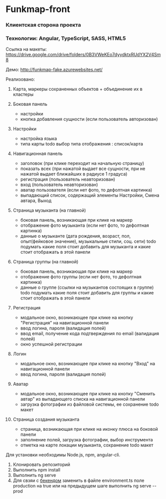 # Funkmap-front
### Клиентская сторона проекта
### Технологии: Angular, TypeScript, SASS, HTML5

Ссылка на макеты: https://drive.google.com/drive/folders/0B3VWeKEo7dyydktxRUdYX2V4Sm8

Демо: http://funkmap-fake.azurewebsites.net/

Реализовано:

1.  Карта, маркеры сохраненных объектов + объединение их в кластеры

2.  Боковая панель 
    - настройки
    - кнопка добавления сущности (если пользователь авторизован)

3.  Настройки 
    - настройка языка
    - типа карты
    todo выбор типа отображения : список/карта

4. Навигационная панель 
    - заголовок (при клике переходит на начальную страницу)
    - показать всех (при нажатой выдает все сущности, при не нажатой выдает ближайших в радиусе 1 градуса)
    - регистрация (пользователь неавторизован)
    - вход (пользователь неавторизован)
    - аватар пользователя (если нет фото, то дефолтная картинка)
    - выпадающий список, содержащий элементы Настройки, Смена автара, Выход

5. Страница музыканта (на главной)
    - боковая панель, возникающая при клике на маркер
    - отображение фото музыканта (если нет фото, то дефолтная картинка)
    - данные о музыканте (дата рождения, возраст, пол, опыт(фейковое значение), музыкальные стили, соц. сети)
    todo подумать какие поля стоит добавить для музыканта и какие стоит отображать в этой панели
6. Страница группы (на главной)
    - боковая панель, возникающая при клике на маркер
    - отображение фото группы (если нет фото, то дефолтная картинка)
    - данные о группе (ссылки на музыкантов состоящих в группе)
    todo подумать какие поля стоит добавить для группы и какие стоит отображать в этой панели

7. Регистрация
    - модальное окно, возникающее при клике на кнопку "Регистрация" на навигационной панели 
    - ввод логина, пароля (валидация полей)
    - ввод email, получение кода подтверждения по email (валидация полей)
    - окно успешной регистрации
8. Логин
    - модальное окно, возникающее при клике на кнопку "Вход" на навигационной панели 
    - ввод логина, пароля (валидация полей)
9. Аватар
    - модальное окно, возникающее при клике на кнопку "Сменить автар" из выпадающего списка на навигационной панели 
    - загрузка фотографии из файловой системы, ее сохранение 
    todo макет
  
9. Страница создания музыканта
    - страница, возникающая при клике на иконку плюса на боковой панели
    - заполнение полей, загрузка фотографии, выбор инструмента
    - отметка на карте локации музыканта, сохранение
    todo макет

Для установки необходимы Node.js, npm, angular-cli.

1.  Клонировать репозиторий
2.  Выполнить npm install
3.  Выполнить ng serve
4.  Для свзяи с <a href="https://github.com/rogulenkoko/funkmap-back">бекендом</a> заменить в файле environment.ts поле production на true или на предыдущем шаге выполнить ng serve --prod

